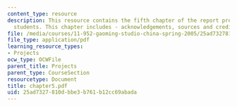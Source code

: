```yaml
---
content_type: resource
description: This resource contains the fifth chapter of the report prepared by the
  students. This chapter includes - acknowledgements, sources and credits.
file: /media/courses/11-952-gaoming-studio-china-spring-2005/25ad7327810dbbe3b761b12cc69abada_chapter5.pdf
file_type: application/pdf
learning_resource_types:
- Projects
ocw_type: OCWFile
parent_title: Projects
parent_type: CourseSection
resourcetype: Document
title: chapter5.pdf
uid: 25ad7327-810d-bbe3-b761-b12cc69abada
---
```

